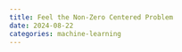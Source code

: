 ```yaml
---
title: Feel the Non-Zero Centered Problem
date: 2024-08-22
categories: machine-learning
---
```


<div>
    <script src="https://cdn.jsdelivr.net/npm/phaser@3.55.2/dist/phaser.js"></script>
    <script>
      const config = {
        type: Phaser.AUTO,
        width: 600, // 너비 조정
        height: 400, // 높이 조정
        backgroundColor: "#ffffff",
        parent: 'phaser-container',
        scene: {
          preload: preload,
          create: create,
          update: update,
        },
      scale: {
      }
      };

      const startPos = { x: 50, y: 50 };
      const targetPos = { x: 750, y: 550 };
      const speed = 2; // 움직임 속도

      let player;
      let target;
      let pathGraphics;
      let goalReached = false;
      let startTime;
      let elapsedTime = 0;
      let timeText;
      let path = [];
      let instructionsText;
      let waitingForStart = true;
      let cursors;

      const game = new Phaser.Game(config);

      function preload() {
        // 필요한 리소스를 로드하는 곳입니다.
      }

      function create() {
        // 설명서 추가
        instructionsText = this.add
          .text(
            400,
            300,
            "목표: 빨간 공에 도달하세요.\n\n입력키의 부호가 같은 방향으로만 움직일 수 있습니다.\n\n오른쪽 위로 이동, 왼쪽 아래로 이동.\n\n시작하려면 아무 키나 누르세요.",
            {
              fontSize: "24px",
              fill: "#000000",
              align: "center",
            }
          )
          .setOrigin(0.5);

        // 키 입력 대기
        this.input.keyboard.on("keydown", startGame, this);
        cursors = this.input.keyboard.createCursorKeys(); // 방향키 입력 받기
      }

      function startGame() {
        if (waitingForStart) {
          waitingForStart = false;

          // 설명서 제거
          instructionsText.setVisible(false);

          // 게임 초기 설정
          player = this.add.circle(startPos.x, startPos.y, 10, 0x000000);
          target = this.add.circle(targetPos.x, targetPos.y, 10, 0xff0000);
          pathGraphics = this.add.graphics({
            lineStyle: { width: 5, color: 0x0000ff },
          });
          startTime = Date.now();
          timeText = this.add.text(10, 10, "시간: 0초", {
            fontSize: "28px",
            fill: "#000000",
          });

          path.push({ x: player.x, y: player.y });
        }
      }

      function update() {
        if (!waitingForStart && !goalReached) {
          elapsedTime = (Date.now() - startTime) / 1000;
          timeText.setText(`시간: ${elapsedTime.toFixed(2)}초`);

          pathGraphics.clear();
          for (let i = 1; i < path.length; i++) {
            pathGraphics.strokeLineShape(
              new Phaser.Geom.Line(
                path[i - 1].x,
                path[i - 1].y,
                path[i].x,
                path[i].y
              )
            );
          }

          let moved = false;

          if (cursors.right.isDown && cursors.up.isDown) {
            player.x += speed * 1.5;
            player.y -= speed;
            moved = true;
          } else if (cursors.left.isDown && cursors.down.isDown) {
            player.x -= speed;
            player.y += speed * 1.5;
            moved = true;
          } else if (cursors.left.isDown && cursors.up.isDown) {
            player.x -= speed * 0.3;
            player.y -= speed;
            moved = true;
          }

          if (moved) {
            path.push({ x: player.x, y: player.y });
          }

          if (
            Phaser.Math.Distance.Between(
              player.x,
              player.y,
              target.x,
              target.y
            ) < 10
          ) {
            goalReached = true;
            this.add
              .text(400, 300, "목표 지점에 도달했습니다!", {
                fontSize: "40px",
                fill: "#ff0000",
              })
              .setOrigin(0.5);
            this.add
              .text(400, 350, `소요 시간: ${elapsedTime.toFixed(2)}초`, {
                fontSize: "28px",
                fill: "#ff0000",
              })
              .setOrigin(0.5);
            this.add
              .text(400, 400, "다시 시작하려면 F5를 누르세요.", {
                fontSize: "28px",
                fill: "#ff0000",
              })
              .setOrigin(0.5);
          }
        }
      }

  </script>
</div>
